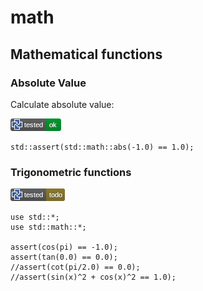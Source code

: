 # math

## Mathematical functions

### Absolute Value

Calculate absolute value:

![test](.test/math_abs.png)

```µcad,math_abs
std::assert(std::math::abs(-1.0) == 1.0);
```

### Trigonometric functions

![test](.test/math_trigonometric.png)

```µcad,math_trigonometric#todo
use std::*;
use std::math::*;

assert(cos(pi) == -1.0);
assert(tan(0.0) == 0.0);
//assert(cot(pi/2.0) == 0.0);
//assert(sin(x)^2 + cos(x)^2 == 1.0);
```

